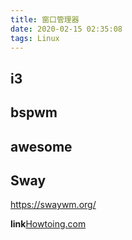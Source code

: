 ```yaml
---
title: 窗口管理器
date: 2020-02-15 02:35:08
tags: Linux
---
```

## i3
## bspwm
## awesome
## Sway
https://swaywm.org/

**link**[Howtoing.com](https://www.howtoing.com/best-tiling-window-managers-for-linux)
